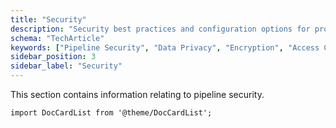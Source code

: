 ```yaml
---
title: "Security"
description: "Security best practices and configuration options for protecting your Snowplow behavioral data pipeline and infrastructure."
schema: "TechArticle"
keywords: ["Pipeline Security", "Data Privacy", "Encryption", "Access Control", "Security Model", "Data Protection"]
sidebar_position: 3
sidebar_label: "Security"
---
```


This section contains information relating to pipeline security.

```mdx-code-block
import DocCardList from '@theme/DocCardList';
```

<DocCardList/>

